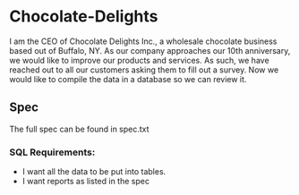 # Chocolate-Delights
I am the CEO of Chocolate Delights Inc., a wholesale chocolate business based out of Buffalo, NY. As our company approaches our 10th anniversary, we would like to improve our products and services. 
As such, we have reached out to all our customers asking them to fill out a survey. Now we would like to compile the data in a database so we can review it.
## Spec
The full spec can be found in spec.txt
### SQL Requirements:
- I want all the data to be put into tables.
- I want reports as listed in the spec
